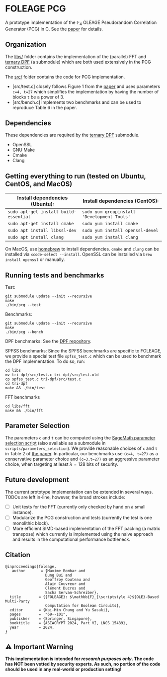 # FOLEAGE PCG

A prototype implementation of the $\mathbb{F}_4$ OLEAGE Pseudorandom Correlation Generator (PCG) in C.
See the [paper](https://eprint.iacr.org/2024/429.pdf) for details.

## Organization

The [libs/](libs/) folder contains the implementation of the (parallel) FFT and [ternary DPF](https://github.com/sachaservan/tri-dpf) (a submodule) which are both used extensively in the PCG construction.

The [src/](src/) folder contains the code for PCG implementation.

- [src/test.c] closely follows Figure 1 from the [paper](https://eprint.iacr.org/2024/429.pdf) and uses parameters `c=4, t=27` which simplifies the implementation by having the number of blocks `t` be a power of 3.
- [src/bench.c] implements two benchmarks and can be used to reproduce Table 6 in the paper.

## Dependencies

These dependencies are required by the [ternary DPF](https://github.com/sachaservan/tri-dpf) submodule.

- OpenSSL
- GNU Make
- Cmake
- Clang

## Getting everything to run (tested on Ubuntu, CentOS, and MacOS)

| Install dependencies (Ubuntu):         | Install dependencies (CentOS):              |
| -------------------------------------- | ------------------------------------------- |
| `sudo apt-get install build-essential` | `sudo yum groupinstall 'Development Tools'` |
| `sudo apt-get install cmake`           | `sudo yum install cmake`                    |
| `sudo apt install libssl-dev`          | `sudo yum install openssl-devel`            |
| `sudo apt install clang`               | `sudo yum install clang`                    |

On MacOS, use [homebrew](https://brew.sh/) to install dependencies.
`cmake` and `clang` can be installed via `xcode-select --install`.
OpenSSL can be installed via `brew install openssl` or manually.

## Running tests and benchmarks

Test:

```
git submodule update --init --recursive
make
./bin/pcg --test
```

Benchmarks:

```
git submodule update --init --recursive
make
./bin/pcg --bench
```

DPF benchmarks:
See the [DPF repository](https://github.com/sachaservan/tri-dpf).

SPFSS benchmarks:
Since the SPFSS benchmarks are specific to FOLEAGE, we provide a special test file `spfss_test.c` which can be used to benchmark the DPF implementation. To do so, run:

```
cd libs
mv tri-dpf/src/test.c tri-dpf/src/test.old
cp spfss_test.c tri-dpf/src/test.c
cd tri-dpf
make && ./bin/test
```

FFT benchmarks

```
cd libs/fft
make && ./bin/fft
```

## Parameter Selection

The parameters `c` and `t` can be computed using the [SageMath parameter selection script](https://github.com/mbombar/estimator_folding) (also available as a submodule in `scripts/parameters_selection`).
We provide reasonable choices of `c` and `t` in Table 2 of [the paper](https://eprint.iacr.org/2024/429.pdf).
In particular, our benchmarks use `(c=4, t=27)` as a conservative parameter choice and `(c=3,t=27)` as an aggressive parameter choice, when targeting at least $\lambda=128$ bits of security.

## Future development

The current prototype implementation can be extended in several ways.
TODOs are left in-line, however, the broad strokes include:

- [ ] Unit tests for the FFT (currently only checked by hand on a small instance).
- [ ] Modularize the PCG construction and tests (currently the test is one monolithic block).
- [ ] More efficient SIMD-based implementation of the FFT packing (a matrix transpose) which currently is implemented using the naive approach and results in the computational performance bottleneck.

## Citation

```
@inproceedings{foleage,
   author       = {Maxime Bombar and
                  Dung Bui and
                  Geoffroy Couteau and
                  Alain Couvreur and
                  Clément Ducros and
                  Sacha Servan-Schreiber},
  title        = {{FOLEAGE}: $\mathbb{F}_{\scriptstyle 4}${OLE}-Based Multi-Party
                  Computation for Boolean Circuits},
  editor       = {Kai-Min Chung and Yu Sasaki},
  pages        =  "69--101",
  publisher    = {Springer, Singapore},
  booktitle    = {ASIACRYPT 2024, Part VI, LNCS 15489},
  year         = 2024,
}
```

## ⚠️ Important Warning

<b>This implementation is intended for _research purposes only_. The code has NOT been vetted by security experts.
As such, no portion of the code should be used in any real-world or production setting!</b>
